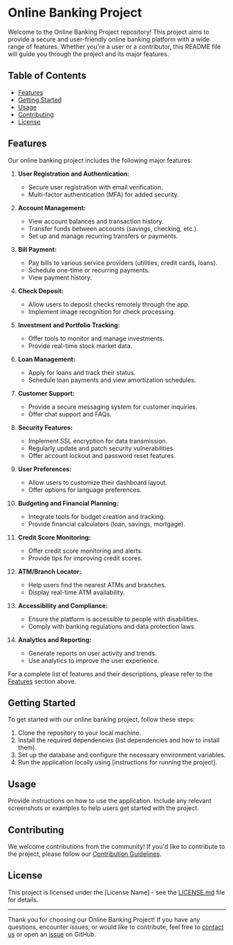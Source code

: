 # Online Banking Project

Welcome to the Online Banking Project repository! This project aims to provide a secure and user-friendly online banking platform with a wide range of features. Whether you're a user or a contributor, this README file will guide you through the project and its major features.

## Table of Contents

- [Features](#features)
- [Getting Started](#getting-started)
- [Usage](#usage)
- [Contributing](#contributing)
- [License](#license)

## Features

Our online banking project includes the following major features:

1. **User Registration and Authentication:**
   - Secure user registration with email verification.
   - Multi-factor authentication (MFA) for added security.

2. **Account Management:**
   - View account balances and transaction history.
   - Transfer funds between accounts (savings, checking, etc.).
   - Set up and manage recurring transfers or payments.

3. **Bill Payment:**
   - Pay bills to various service providers (utilities, credit cards, loans).
   - Schedule one-time or recurring payments.
   - View payment history.

4. **Check Deposit:**
   - Allow users to deposit checks remotely through the app.
   - Implement image recognition for check processing.

5. **Investment and Portfolio Tracking:**
   - Offer tools to monitor and manage investments.
   - Provide real-time stock market data.

6. **Loan Management:**
   - Apply for loans and track their status.
   - Schedule loan payments and view amortization schedules.

7. **Customer Support:**
   - Provide a secure messaging system for customer inquiries.
   - Offer chat support and FAQs.

8. **Security Features:**
   - Implement SSL encryption for data transmission.
   - Regularly update and patch security vulnerabilities.
   - Offer account lockout and password reset features.

9. **User Preferences:**
   - Allow users to customize their dashboard layout.
   - Offer options for language preferences.

10. **Budgeting and Financial Planning:**
    - Integrate tools for budget creation and tracking.
    - Provide financial calculators (loan, savings, mortgage).

11. **Credit Score Monitoring:**
    - Offer credit score monitoring and alerts.
    - Provide tips for improving credit scores.

12. **ATM/Branch Locator:**
    - Help users find the nearest ATMs and branches.
    - Display real-time ATM availability.

13. **Accessibility and Compliance:**
    - Ensure the platform is accessible to people with disabilities.
    - Comply with banking regulations and data protection laws.

14. **Analytics and Reporting:**
    - Generate reports on user activity and trends.
    - Use analytics to improve the user experience.

For a complete list of features and their descriptions, please refer to the [Features](#features) section above.

## Getting Started

To get started with our online banking project, follow these steps:

1. Clone the repository to your local machine.
2. Install the required dependencies (list dependencies and how to install them).
3. Set up the database and configure the necessary environment variables.
4. Run the application locally using [instructions for running the project].

## Usage

Provide instructions on how to use the application. Include any relevant screenshots or examples to help users get started with the project.

## Contributing

We welcome contributions from the community! If you'd like to contribute to the project, please follow our [Contribution Guidelines](CONTRIBUTING.md).

## License

This project is licensed under the [License Name] - see the [LICENSE.md](LICENSE.md) file for details.

---

Thank you for choosing our Online Banking Project! If you have any questions, encounter issues, or would like to contribute, feel free to [contact us](mailto:your@email.com) or open an [issue](https://github.com/yourusername/online-banking-project/issues) on GitHub.
